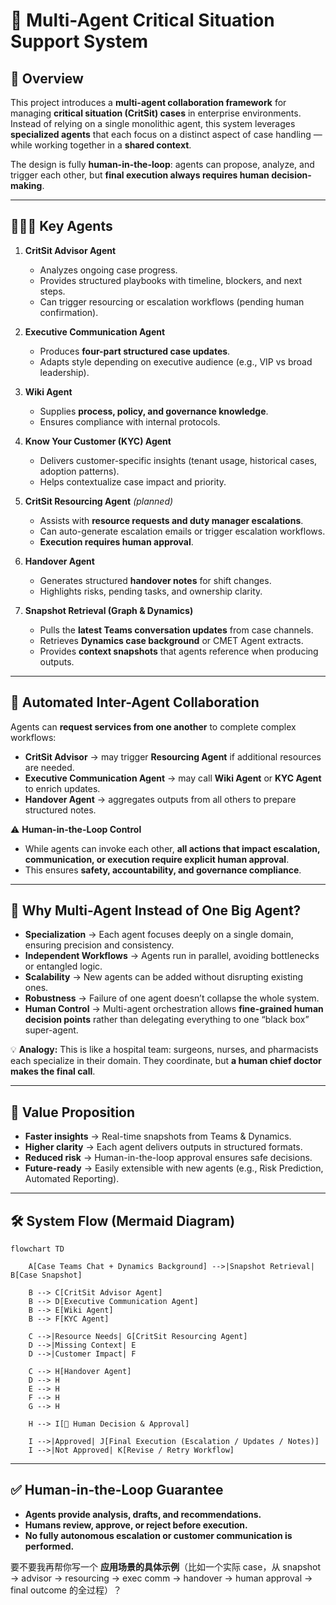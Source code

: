 # 🚀 Multi-Agent Critical Situation Support System

## 📖 Overview

This project introduces a **multi-agent collaboration framework** for managing **critical situation (CritSit) cases** in enterprise environments. Instead of relying on a single monolithic agent, this system leverages **specialized agents** that each focus on a distinct aspect of case handling — while working together in a **shared context**.

The design is fully **human-in-the-loop**: agents can propose, analyze, and trigger each other, but **final execution always requires human decision-making**.

---

## 🧑‍🤝‍🧑 Key Agents

1. **CritSit Advisor Agent**

   * Analyzes ongoing case progress.
   * Provides structured playbooks with timeline, blockers, and next steps.
   * Can trigger resourcing or escalation workflows (pending human confirmation).

2. **Executive Communication Agent**

   * Produces **four-part structured case updates**.
   * Adapts style depending on executive audience (e.g., VIP vs broad leadership).

3. **Wiki Agent**

   * Supplies **process, policy, and governance knowledge**.
   * Ensures compliance with internal protocols.

4. **Know Your Customer (KYC) Agent**

   * Delivers customer-specific insights (tenant usage, historical cases, adoption patterns).
   * Helps contextualize case impact and priority.

5. **CritSit Resourcing Agent** *(planned)*

   * Assists with **resource requests and duty manager escalations**.
   * Can auto-generate escalation emails or trigger escalation workflows.
   * **Execution requires human approval**.

6. **Handover Agent**

   * Generates structured **handover notes** for shift changes.
   * Highlights risks, pending tasks, and ownership clarity.

7. **Snapshot Retrieval (Graph & Dynamics)**

   * Pulls the **latest Teams conversation updates** from case channels.
   * Retrieves **Dynamics case background** or CMET Agent extracts.
   * Provides **context snapshots** that agents reference when producing outputs.

---

## 🔄 Automated Inter-Agent Collaboration

Agents can **request services from one another** to complete complex workflows:

* **CritSit Advisor** → may trigger **Resourcing Agent** if additional resources are needed.
* **Executive Communication Agent** → may call **Wiki Agent** or **KYC Agent** to enrich updates.
* **Handover Agent** → aggregates outputs from all others to prepare structured notes.

⚠️ **Human-in-the-Loop Control**

* While agents can invoke each other, **all actions that impact escalation, communication, or execution require explicit human approval**.
* This ensures **safety, accountability, and governance compliance**.

---

## 🧩 Why Multi-Agent Instead of One Big Agent?

* **Specialization** → Each agent focuses deeply on a single domain, ensuring precision and consistency.
* **Independent Workflows** → Agents run in parallel, avoiding bottlenecks or entangled logic.
* **Scalability** → New agents can be added without disrupting existing ones.
* **Robustness** → Failure of one agent doesn’t collapse the whole system.
* **Human Control** → Multi-agent orchestration allows **fine-grained human decision points** rather than delegating everything to one “black box” super-agent.

💡 **Analogy:**
This is like a hospital team: surgeons, nurses, and pharmacists each specialize in their domain. They coordinate, but **a human chief doctor makes the final call**.

---

## 🌟 Value Proposition

* **Faster insights** → Real-time snapshots from Teams & Dynamics.
* **Higher clarity** → Each agent delivers outputs in structured formats.
* **Reduced risk** → Human-in-the-loop approval ensures safe decisions.
* **Future-ready** → Easily extensible with new agents (e.g., Risk Prediction, Automated Reporting).

---

## 🛠️ System Flow (Mermaid Diagram)

```mermaid
flowchart TD

    A[Case Teams Chat + Dynamics Background] -->|Snapshot Retrieval| B[Case Snapshot]

    B --> C[CritSit Advisor Agent]
    B --> D[Executive Communication Agent]
    B --> E[Wiki Agent]
    B --> F[KYC Agent]

    C -->|Resource Needs| G[CritSit Resourcing Agent]
    D -->|Missing Context| E
    D -->|Customer Impact| F

    C --> H[Handover Agent]
    D --> H
    E --> H
    F --> H
    G --> H

    H --> I[👤 Human Decision & Approval]

    I -->|Approved| J[Final Execution (Escalation / Updates / Notes)]
    I -->|Not Approved| K[Revise / Retry Workflow]
```

---

## ✅ Human-in-the-Loop Guarantee

* **Agents provide analysis, drafts, and recommendations.**
* **Humans review, approve, or reject before execution.**
* **No fully autonomous escalation or customer communication is performed.**


要不要我再帮你写一个 **应用场景的具体示例**（比如一个实际 case，从 snapshot → advisor → resourcing → exec comm → handover → human approval → final outcome 的全过程）？
